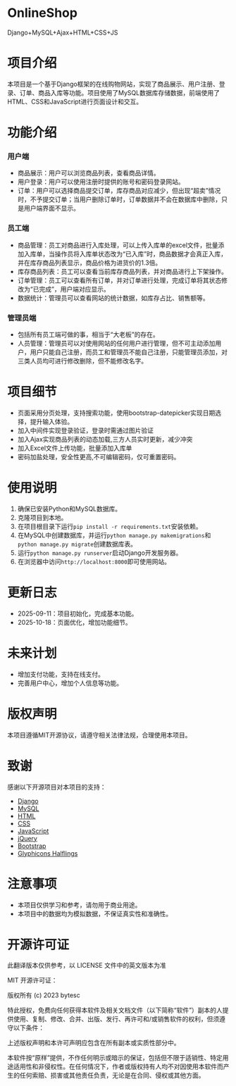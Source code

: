 # OnlineShop
Django+MySQL+Ajax+HTML+CSS+JS

# 项目介绍
本项目是一个基于Django框架的在线购物网站，实现了商品展示、用户注册、登录、订单、商品入库等功能。项目使用了MySQL数据库存储数据，前端使用了HTML、CSS和JavaScript进行页面设计和交互。

# 功能介绍
### 用户端
- 商品展示：用户可以浏览商品列表，查看商品详情。
- 用户登录：用户可以使用注册时提供的账号和密码登录网站。
- 订单：用户可以选择商品提交订单，库存商品对应减少，但出现“超卖”情况时，不予提交订单；当用户删除订单时，订单数据并不会在数据库中删除，只是用户端界面不显示。
### 员工端
- 商品管理：员工对商品进行入库处理，可以上传入库单的excel文件，批量添加入库单，当操作员将入库单状态改为“已入库”时，商品数据才会真正入库，并在库存商品列表显示，商品价格为进货价的1.3倍。
- 库存商品列表：员工可以查看当前库存商品列表，并对商品进行上下架操作。
- 订单管理：员工可以查看所有订单，并对订单进行处理，完成订单将其状态修改为“已完成”，用户端对应显示。
- 数据统计：管理员可以查看网站的统计数据，如库存占比、销售额等。
### 管理员端
- 包括所有员工端可做的事，相当于“大老板”的存在。
- 人员管理：管理员可以对使用网站的任何用户进行管理，但不可主动添加用户，用户只能自己注册，而员工和管理员不能自己注册，只能管理员添加，对三类人员均可进行修改删除，但不能修改名字。

# 项目细节
- 页面采用分页处理，支持搜索功能，使用bootstrap-datepicker实现日期选择，提升输入体验。
- 加入中间件实现登录验证，登录时需通过图片验证
- 加入Ajax实现商品列表的动态加载,三方人员实时更新，减少冲突
- 加入Excel文件上传功能，批量添加入库单
- 密码加盐处理，安全性更高,不可编辑密码，仅可重置密码。


# 使用说明
1. 确保已安装Python和MySQL数据库。
2. 克隆项目到本地。
3. 在项目根目录下运行`pip install -r requirements.txt`安装依赖。
4. 在MySQL中创建数据库，并运行`python manage.py makemigrations`和`python manage.py migrate`创建数据库表。
5. 运行`python manage.py runserver`启动Django开发服务器。
6. 在浏览器中访问`http://localhost:8000`即可使用网站。

# 更新日志
- 2025-09-11：项目初始化，完成基本功能。
- 2025-10-18：页面优化，增加功能细节。

# 未来计划
- 增加支付功能，支持在线支付。
- 完善用户中心，增加个人信息等功能。


# 版权声明
本项目遵循MIT开源协议，请遵守相关法律法规，合理使用本项目。

# 致谢
感谢以下开源项目对本项目的支持：
- [Django](https://www.djangoproject.com/)
- [MySQL](https://www.mysql.com/)
- [HTML](https://www.w3.org/html/)
- [CSS](https://www.w3.org/Style/CSS/)
- [JavaScript](https://www.ecma-international.org/)
- [jQuery](https://jquery.com/)
- [Bootstrap](https://v3.bootcss.com/)
- [Glyphicons Halflings](https://www.glyphicons.com/)

# 注意事项
- 本项目仅供学习和参考，请勿用于商业用途。
- 本项目中的数据均为模拟数据，不保证真实性和准确性。

# 开源许可证

此翻译版本仅供参考，以 LICENSE 文件中的英文版本为准

MIT 开源许可证：

版权所有 (c) 2023 bytesc

特此授权，免费向任何获得本软件及相关文档文件（以下简称“软件”）副本的人提供使用、复制、修改、合并、出版、发行、再许可和/或销售软件的权利，但须遵守以下条件：

上述版权声明和本许可声明应包含在所有副本或实质性部分中。

本软件按“原样”提供，不作任何明示或暗示的保证，包括但不限于适销性、特定用途适用性和非侵权性。在任何情况下，作者或版权持有人均不对因使用本软件而产生的任何索赔、损害或其他责任负责，无论是在合同、侵权或其他方面。
